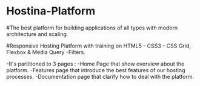 # Hostina-Platform
#The best platform for building applications of all types with modern architecture and scaling.

#Responsive Hosting Platform with training on HTML5 - CSS3 - CSS Grid, Flexbox & Media Query -Filters.

-It's partitioned to 3 pages :
    -Home Page that show overview about the platform.
    -Features page that introduce the best features of our hosting processes.
    -Documentation page that clarify how to deal with the platform.
